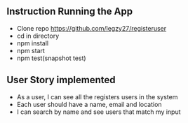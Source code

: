 ## Instruction Running the App
* Clone repo https://github.com/legzy27/registeruser
* cd in directory
* npm install
* npm start
* npm test(snapshot test)



## User Story implemented

* As a user, I can see all the registers users in the system
* Each user should have a name, email and location
* I can search by name and see users that match my input